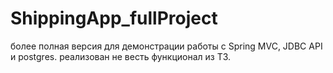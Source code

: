 # ShippingApp_fullProject

более полная версия для демонстрации работы с Spring MVC, JDBC API и postgres.
реализован не весть функционал из ТЗ.
